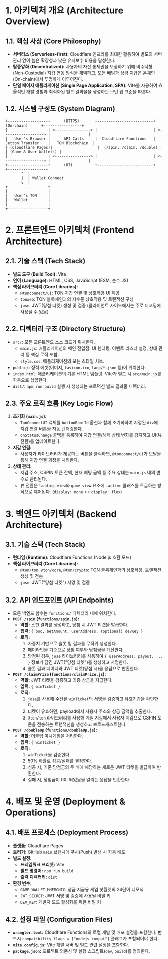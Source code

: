 # 1. 아키텍처 개요 (Architecture Overview)
## 1.1. 핵심 사상 (Core Philosophy)
- **서버리스 (Serverless-first):** Cloudflare 인프라를 최대한 활용하여 별도의 서버 관리 없이 높은 확장성과 낮은 유지보수 비용을 달성한다.
- **탈중앙화 (Decentralized):** 사용자의 자산 통제권을 보장하기 위해 비수탁형(Non-Custodial) 지갑 연동 방식을 채택하고, 모든 베팅과 상금 지급은 온체인(On-chain)에서 투명하게 이루어진다.
- **단일 페이지 애플리케이션 (Single Page Application, SPA):** Vite를 사용하여 효율적인 개발 경험과 최적화된 빌드 결과물을 생성하는 모던 웹 표준을 따른다.

## 1.2. 시스템 구성도 (System Diagram)
```
+------------------+      (HTTPS)       +-------------------------+      (On-chain)      +-----------------+
|                  | <----------------> |                         | <------------------> |                 |
|   User's Browser |      API Calls     |  Cloudflare Functions   |   Jetton Transfer    |   TON Blockchain  |
| (Cloudflare Pages)|                    |  (/spin, /claim, /double) |                      | (Game & User Wallets) |
|                  | <----------------> |                         | <------------------> |                 |
+------------------+      (UI)          +-------------------------+                      +-----------------+
       ^  |
       |  | Wallet Connect
       v  |
+------------------+
|                  |
|   User's TON     |
|   Wallet         |
|                  |
+------------------+
```

# 2. 프론트엔드 아키텍처 (Frontend Architecture)
## 2.1. 기술 스택 (Tech Stack)
- **빌드 도구 (Build Tool):** Vite
- **언어 (Language):** HTML, CSS, JavaScript (ESM, 순수 JS)
- **핵심 라이브러리 (Core Libraries):**
  - `@tonconnect/ui`: TON 지갑 연결 및 상호작용 UI 제공
  - `tonweb`: TON 블록체인과의 저수준 상호작용 및 트랜잭션 구성
  - `jose`: JWT(당첨 티켓) 생성 및 검증 (클라이언트 사이드에서는 주로 디코딩에 사용될 수 있음)

## 2.2. 디렉터리 구조 (Directory Structure)
- `src/`: 모든 프론트엔드 소스 코드가 위치한다.
  - `main.js`: 애플리케이션의 메인 진입점. UI 렌더링, 이벤트 리스너 설정, 상태 관리 등 핵심 로직 포함.
  - `style.css`: 애플리케이션의 모든 스타일 시트.
- `public/`: 정적 에셋(이미지, `favicon.ico`, `lang/*.json` 등)이 위치한다.
- `index.html`: 애플리케이션의 기본 HTML 템플릿. Vite가 빌드 시 `src/main.js`를 자동으로 삽입한다.
- `dist/`: `npm run build` 실행 시 생성되는 프로덕션 빌드 결과물 디렉터리.

## 2.3. 주요 로직 흐름 (Key Logic Flow)
1.  **초기화 (`main.js`):**
    - `TonConnectUI` 객체를 `buttonRootId` 옵션과 함께 초기화하여 지정된 `div`에 지갑 연결 버튼을 자동 렌더링한다.
    - `onStatusChange` 콜백을 등록하여 지갑 연결/해제 상태 변화를 감지하고 UI(뷰 전환)를 업데이트한다.
2.  **지갑 연결:**
    - 사용자가 라이브러리가 제공하는 버튼을 클릭하면, `@tonconnect/ui`가 모달을 통해 지갑 연결 과정을 처리한다.
3.  **상태 관리:**
    - 지갑 주소, CSPIN 토큰 잔액, 현재 베팅 금액 등 주요 상태는 `main.js` 내의 변수로 관리된다.
    - 뷰 전환은 `landing-view`와 `game-view` 요소에 `.active` 클래스를 토글하는 방식으로 제어된다. (`display: none` <-> `display: flex`)

# 3. 백엔드 아키텍처 (Backend Architecture)
## 3.1. 기술 스택 (Tech Stack)
- **런타임 (Runtime):** Cloudflare Functions (Node.js 호환 모드)
- **핵심 라이브러리 (Core Libraries):**
  - `@ton/ton`, `@ton/core`, `@ton/crypto`: TON 블록체인과의 상호작용, 트랜잭션 생성 및 전송
  - `jose`: JWT("당첨 티켓") 서명 및 검증

## 3.2. API 엔드포인트 (API Endpoints)
- 모든 백엔드 함수는 `functions/` 디렉터리 내에 위치한다.
- **`POST /spin` (`functions/spin.js`):**
  - **역할:** 스핀 결과를 생성하고, 당첨 시 JWT 티켓을 발급한다.
  - **입력:** `{ boc, betAmount, userAddress, (optional) devKey }`
  - **로직:**
    1. 가중치 기반으로 슬롯 릴 결과를 무작위 생성한다.
    2. 페이라인을 기준으로 당첨 여부와 당첨금을 계산한다.
    3. 당첨된 경우, `jose` 라이브러리를 사용하여 `{ userAddress, payout, ... }` 정보가 담긴 JWT("당첨 티켓")를 생성하고 서명한다.
    4. 슬롯 결과 데이터와 JWT 티켓(당첨 시)을 응답으로 반환한다.
- **`POST /claimPrize` (`functions/claimPrize.js`):**
  - **역할:** JWT 티켓을 검증하고 최종 상금을 지급한다.
  - **입력:** `{ winTicket }`
  - **로직:**
    1. `jose`를 사용해 수신된 `winTicket`의 서명을 검증하고 유효기간을 확인한다.
    2. 티켓이 유효하면, payload에서 사용자 주소와 상금 금액을 추출한다.
    3. `@ton/ton` 라이브러리를 사용해 게임 지갑에서 사용자 지갑으로 CSPIN 토큰을 전송하는 트랜잭션을 생성하고 브로드캐스트한다.
- **`POST /doubleUp` (`functions/doubleUp.js`):**
  - **역할:** 더블업 미니게임을 처리한다.
  - **입력:** `{ winTicket }`
  - **로직:**
    1. `winTicket`을 검증한다.
    2. 50% 확률로 성공/실패를 결정한다.
    3. 성공 시, 기존 당첨금의 두 배에 해당하는 새로운 JWT 티켓을 발급하여 반환한다.
    4. 실패 시, 당첨금이 0이 되었음을 알리는 응답을 반환한다.

# 4. 배포 및 운영 (Deployment & Operations)
## 4.1. 배포 프로세스 (Deployment Process)
- **플랫폼:** Cloudflare Pages
- **트리거:** GitHub `main` 브랜치에 푸시(Push) 발생 시 자동 배포
- **빌드 설정:**
  - **프레임워크 프리셋:** Vite
  - **빌드 명령어:** `npm run build`
  - **출력 디렉터리:** `dist`
- **환경 변수:**
  - `GAME_WALLET_MNEMONIC`: 상금 지급용 게임 핫월렛의 24단어 니모닉
  - `JWT_SECRET`: JWT 서명 및 검증에 사용될 비밀 키
  - `DEV_KEY`: 개발자 모드 활성화를 위한 비밀 키

## 4.2. 설정 파일 (Configuration Files)
- **`wrangler.toml`:** Cloudflare Functions의 로컬 개발 및 배포 설정을 포함한다. 반드시 `compatibility_flags = ["nodejs_compat"]` 플래그가 포함되어야 한다.
- **`vite.config.js`:** Vite 개발 서버 및 빌드 관련 설정을 포함한다.
- **`package.json`:** 프로젝트 의존성 및 실행 스크립트(`dev`, `build`)를 정의한다.